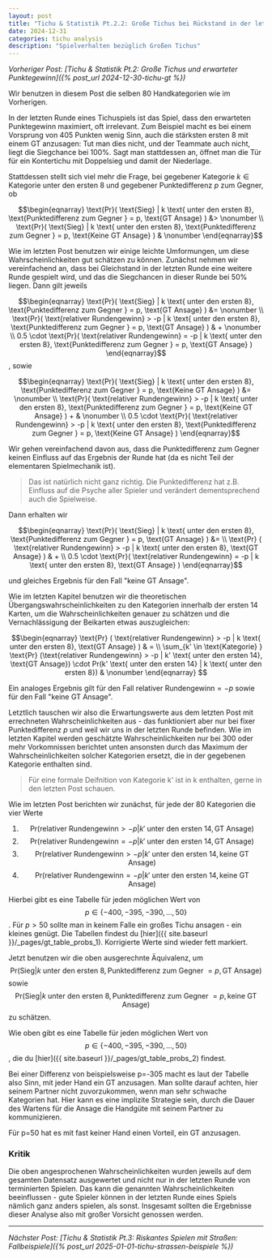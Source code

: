 ```yaml
---
layout: post
title: "Tichu & Statistik Pt.2.2: Große Tichus bei Rückstand in der letzten Runde"
date: 2024-12-31
categories: tichu analysis
description: "Spielverhalten bezüglich Großen Tichus"
---
```


*Vorheriger Post: [Tichu & Statistik Pt.2: Große Tichus und erwarteter Punktegewinn]({% post_url 2024-12-30-tichu-gt %})*

Wir benutzen in diesem Post die selben 80 Handkategorien wie im Vorherigen.

In der letzten Runde eines Tichuspiels ist das Spiel, dass den erwarteten Punktegewinn maximiert, oft irrelevant. Zum Beispiel macht es bei einem Vorsprung von 405 Punkten wenig Sinn, auch die stärksten ersten 8 mit einem GT anzusagen: Tut man dies nicht, und der Teammate auch nicht, liegt die Siegchance bei 100%. Sagt man stattdessen an, öffnet man die Tür für ein Kontertichu mit Doppelsieg und damit der Niederlage.

Stattdessen stellt sich viel mehr die Frage, bei gegebener Kategorie $k \in \text{Kategorie}$  unter den ersten 8 und gegebener Punktedifferenz $p$ zum Gegner, ob 

$$\begin{eqnarray} 
 \text{Pr}( \text{Sieg} | k \text{ unter den ersten 8}, \text{Punktedifferenz zum Gegner } = p, \text{GT Ansage} ) &>     \nonumber \\
 \text{Pr}( \text{Sieg} | k \text{ unter den ersten 8}, \text{Punktedifferenz zum Gegner } = p, \text{Keine GT Ansage} ) & \nonumber 
\end{eqnarray}$$

Wie im letzten Post benutzen wir einige leichte Umformungen, um diese Wahrscheinlichkeiten gut schätzen zu können.
Zunächst nehmen wir vereinfachend an, dass bei Gleichstand in der letzten Runde eine weitere Runde gespielt wird,
und das die Siegchancen in dieser Runde bei 50% liegen. Dann gilt jeweils

$$\begin{eqnarray} 
 \text{Pr}( \text{Sieg} | k \text{ unter den ersten 8}, \text{Punktedifferenz zum Gegner } = p, \text{GT Ansage} ) &=     \nonumber \\
 \text{Pr}( \text{relativer Rundengewinn} > -p | k \text{ unter den ersten 8}, \text{Punktedifferenz zum Gegner } = p, \text{GT Ansage} ) & + \nonumber \\
 0.5 \cdot \text{Pr}( \text{relativer Rundengewinn} = -p | k \text{ unter den ersten 8}, \text{Punktedifferenz zum Gegner } = p, \text{GT Ansage} )
\end{eqnarray}$$
, sowie 

$$\begin{eqnarray} 
 \text{Pr}( \text{Sieg} | k \text{ unter den ersten 8}, \text{Punktedifferenz zum Gegner } = p, \text{Keine GT Ansage} ) &=     \nonumber \\
 \text{Pr}( \text{relativer Rundengewinn} > -p | k \text{ unter den ersten 8}, \text{Punktedifferenz zum Gegner } = p, \text{Keine GT Ansage} ) + & \nonumber \\
 0.5 \cdot \text{Pr}( \text{relativer Rundengewinn} > -p | k \text{ unter den ersten 8}, \text{Punktedifferenz zum Gegner } = p, \text{Keine GT Ansage} )
\end{eqnarray}$$

Wir gehen vereinfachend davon aus, dass die Punktedifferenz zum Gegner keinen Einfluss auf das Ergebnis der Runde hat (da es nicht Teil der elementaren Spielmechanik ist).
> Das ist natürlich nicht ganz richtig. Die Punktedifferenz hat z.B. Einfluss auf die Psyche aller Spieler und verändert dementsprechend auch die Spielweise.

Dann erhalten wir

$$\begin{eqnarray} 
 \text{Pr}( \text{Sieg} | k \text{ unter den ersten 8}, \text{Punktedifferenz zum Gegner } = p, \text{GT Ansage} ) &=     \\
 \text{Pr} ( \text{relativer Rundengewinn} > -p | k \text{ unter den ersten 8}, \text{GT Ansage} ) & + \\
  0.5 \cdot \text{Pr}( \text{relativer Rundengewinn} = -p | k \text{ unter den ersten 8}, \text{GT Ansage} )
\end{eqnarray}$$

und gleiches Ergebnis für den Fall "keine GT Ansage".

Wie im letzten Kapitel benutzen wir die theoretischen Übergangswahrscheinlichkeiten zu den Kategorien innerhalb der ersten 14 Karten, um die Wahrscheinlichkeiten genauer zu schätzen und die Vernachlässigung der Beikarten etwas auszugleichen:

$$\begin{eqnarray} 
 \text{Pr} ( \text{relativer Rundengewinn} > -p | k \text{ unter den ersten 8}, \text{GT Ansage} ) & = \\
 \sum_{k' \in \text{Kategorie} } \text{Pr} (\text{relativer Rundengewinn} > -p | k' \text{ unter den ersten 14}, \text{GT Ansage}) \cdot Pr(k' \text{ unter den ersten 14} | k \text{ unter den ersten 8}) & \nonumber
\end{eqnarray}
$$

Ein analoges Ergebnis gilt für den Fall $\text{relativer Rundengewinn} = -p$ sowie für den Fall "keine GT Ansage".

Letztlich tauschen wir also die Erwartungswerte aus dem letzten Post mit errechneten Wahrscheinlichkeiten aus - das funktioniert aber nur bei fixer Punktedifferenz $p$ und weil wir uns in der letzten Runde befinden.
Wie im letzten Kapitel werden geschätzte Wahrscheinlichkeiten nur bei 300 oder mehr Vorkomnissen berichtet unten ansonsten durch das Maximum der Wahrscheinlichkeiten solcher Kategorien ersetzt, die in der gegebenen Kategorie enthalten sind. 
> Für eine formale Deifnition von Kategorie k' ist in k enthalten, gerne in den letzten Post schauen.

Wie im letzten Post berichten wir zunächst, für jede der 80 Kategorien die vier Werte 
1. $$ \text{Pr} (\text{relativer Rundengewinn} > -p | k' \text{ unter den ersten 14}, \text{GT Ansage}) $$ 
2. $$ \text{Pr} (\text{relativer Rundengewinn} = -p | k' \text{ unter den ersten 14}, \text{GT Ansage}) $$
3. $$ \text{Pr} (\text{relativer Rundengewinn} > -p | k' \text{ unter den ersten 14}, \text{keine GT Ansage}) $$ 
4. $$ \text{Pr} (\text{relativer Rundengewinn} = -p | k' \text{ unter den ersten 14}, \text{keine GT Ansage}) $$ 

Hierbei gibt es eine Tabelle für jeden möglichen Wert von $$p \in \{ -400, -395, -390, \ldots, 50 \} $$. 
Für $p > 50$ sollte man in keinem Falle ein großes Tichu ansagen - ein kleines genügt. Die Tabellen findest du [hier]({{ site.baseurl }}/_pages/gt_table_probs_1). Korrigierte Werte sind wieder fett markiert.

Jetzt benutzen wir die oben ausgerechnte Äquivalenz, um 
$$ \text{Pr}( \text{Sieg} | k \text{ unter den ersten 8}, \text{Punktedifferenz zum Gegner } = p, \text{GT Ansage} ) $$
sowie 
$$ \text{Pr}( \text{Sieg} | k \text{ unter den ersten 8}, \text{Punktedifferenz zum Gegner } = p, \text{keine GT Ansage} ) $$
zu schätzen.

Wie oben gibt es eine Tabelle für jeden möglichen Wert von $$p \in \{ -400, -395, -390, \ldots, 50 \}$$, die du [hier]({{ site.baseurl }}/_pages/gt_table_probs_2) findest.

Bei einer Differenz von beispielsweise p=-305 macht es laut der Tabelle also Sinn, mit jeder Hand ein GT anzusagen. Man sollte darauf achten,
hier seinem Partner nicht zuvorzukommen, wenn man sehr schwache Kategorien hat. Hier kann es eine implizite Strategie sein, durch die Dauer des Wartens für die Ansage die Handgüte mit seinem Partner zu kommunizieren.

Für p=50 hat es mit fast keiner Hand einen Vorteil, ein GT anzusagen.

### Kritik

Die oben angesprochenen Wahrscheinlichkeiten wurden jeweils auf dem gesamten Datensatz ausgewertet und nicht nur in der letzten Runde von terminierten Spielen. Das kann die genannten Wahrscheinlichkeiten beeinflussen - gute Spieler können  in der letzten Runde eines Spiels nämlich ganz anders spielen, als sonst. Insgesamt sollten die Ergebnisse dieser Analyse also mit großer Vorsicht genossen werden.


---
*Nächster Post: [Tichu & Statistik Pt.3: Riskantes Spielen mit Straßen: Fallbeispiele]({% post_url 2025-01-01-tichu-strassen-beispiele %})*

<script type="text/javascript">
  window.MathJax = {
    tex: {
      inlineMath: [['$','$'], ['\\(','\\)']],
      displayMath: [['$$','$$'], ['\\[','\\]']],
      processEscapes: true
    }
  };
</script>
<script type="text/javascript" id="MathJax-script" async
  src="https://cdn.jsdelivr.net/npm/mathjax@3/es5/tex-mml-chtml.js">
</script>